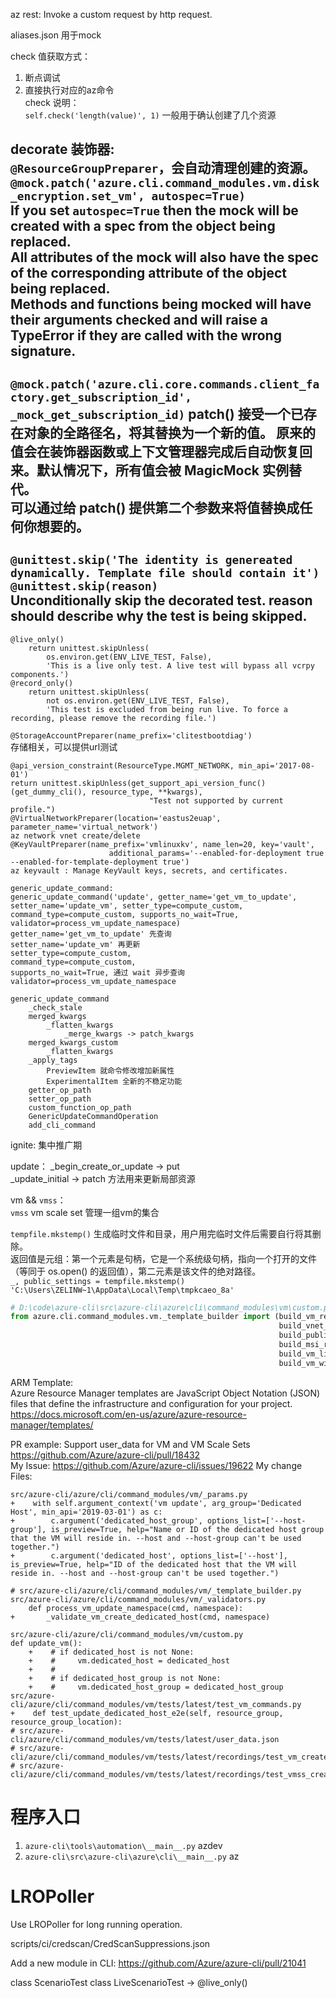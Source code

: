 az rest: Invoke a custom request by http request.  

aliases.json 用于mock

check 值获取方式：
1. 断点调试
2. 直接执行对应的az命令  
check 说明：  
`self.check('length(value)', 1)` 一般用于确认创建了几个资源  

decorate 装饰器:  
`@ResourceGroupPreparer`，会自动清理创建的资源。
`@mock.patch('azure.cli.command_modules.vm.disk_encryption.set_vm', autospec=True)`  
If you set `autospec=True` then the mock will be created with a spec from the object being replaced.  
All attributes of the mock will also have the spec of the corresponding attribute of the object being replaced.  
Methods and functions being mocked will have their arguments checked and will raise a TypeError if they are called with the wrong signature.  
---------------
`@mock.patch('azure.cli.core.commands.client_factory.get_subscription_id', _mock_get_subscription_id)`
patch() 接受一个已存在对象的全路径名，将其替换为一个新的值。 原来的值会在装饰器函数或上下文管理器完成后自动恢复回来。默认情况下，所有值会被 MagicMock 实例替代。  
可以通过给 patch() 提供第二个参数来将值替换成任何你想要的。  
---------------
`@unittest.skip('The identity is genereated dynamically. Template file should contain it')`
`@unittest.skip(reason)`  
Unconditionally skip the decorated test. reason should describe why the test is being skipped.  
---------------
```
@live_only()
    return unittest.skipUnless(
        os.environ.get(ENV_LIVE_TEST, False),
        'This is a live only test. A live test will bypass all vcrpy components.')
@record_only()
    return unittest.skipUnless(
        not os.environ.get(ENV_LIVE_TEST, False),
        'This test is excluded from being run live. To force a recording, please remove the recording file.')
```
`@StorageAccountPreparer(name_prefix='clitestbootdiag')`  
存储相关，可以提供url测试  
```
@api_version_constraint(ResourceType.MGMT_NETWORK, min_api='2017-08-01')
return unittest.skipUnless(get_support_api_version_func()(get_dummy_cli(), resource_type, **kwargs),
                               "Test not supported by current profile.")
@VirtualNetworkPreparer(location='eastus2euap', parameter_name='virtual_network')
az network vnet create/delete
@KeyVaultPreparer(name_prefix='vmlinuxkv', name_len=20, key='vault',
                      additional_params='--enabled-for-deployment true --enabled-for-template-deployment true')
az keyvault : Manage KeyVault keys, secrets, and certificates.

generic_update_command:
generic_update_command('update', getter_name='get_vm_to_update', setter_name='update_vm', setter_type=compute_custom, command_type=compute_custom, supports_no_wait=True, validator=process_vm_update_namespace)
getter_name='get_vm_to_update' 先查询
setter_name='update_vm' 再更新
setter_type=compute_custom, 
command_type=compute_custom, 
supports_no_wait=True, 通过 wait 异步查询
validator=process_vm_update_namespace

generic_update_command
    _check_stale
    merged_kwargs
        _flatten_kwargs
            _merge_kwargs -> patch_kwargs
    merged_kwargs_custom
        _flatten_kwargs
    _apply_tags
        PreviewItem 就命令修改增加新属性
        ExperimentalItem 全新的不稳定功能
    getter_op_path
    setter_op_path
    custom_function_op_path
    GenericUpdateCommandOperation
    add_cli_command
```
ignite: 集中推广期

update：
_begin_create_or_update -> put  
_update_initial -> patch 方法用来更新局部资源  

vm && `vmss`：  
`vmss` vm scale set 管理一组vm的集合

`tempfile.mkstemp()` 生成临时文件和目录，用户用完临时文件后需要自行将其删除。   
返回值是元组：第一个元素是句柄，它是一个系统级句柄，指向一个打开的文件（等同于 os.open() 的返回值），第二元素是该文件的绝对路径。  
`_, public_settings = tempfile.mkstemp()
'C:\Users\ZELINW~1\AppData\Local\Temp\tmpkcaeo_8a'`

```python
# D:\code\azure-cli\src\azure-cli\azure\cli\command_modules\vm\custom.py :745
from azure.cli.command_modules.vm._template_builder import (build_vm_resource, build_storage_account_resource, build_nic_resource,
                                                            build_vnet_resource, build_nsg_resource,
                                                            build_public_ip_resource, StorageProfile,
                                                            build_msi_role_assignment,
                                                            build_vm_linux_log_analytics_workspace_agent,
                                                            build_vm_windows_log_analytics_workspace_agent)
```

ARM Template:   
Azure Resource Manager templates are JavaScript Object Notation (JSON) files that define the infrastructure and configuration for your project.  
https://docs.microsoft.com/en-us/azure/azure-resource-manager/templates/

PR example: 
Support user_data for VM and VM Scale Sets  
https://github.com/Azure/azure-cli/pull/18432  
My Issue: 
https://github.com/Azure/azure-cli/issues/19622
My change Files:  
```
src/azure-cli/azure/cli/command_modules/vm/_params.py
+    with self.argument_context('vm update', arg_group='Dedicated Host', min_api='2019-03-01') as c:
+        c.argument('dedicated_host_group', options_list=['--host-group'], is_preview=True, help="Name or ID of the dedicated host group that the VM will reside in. --host and --host-group can't be used together.")
+        c.argument('dedicated_host', options_list=['--host'], is_preview=True, help="ID of the dedicated host that the VM will reside in. --host and --host-group can't be used together.")

# src/azure-cli/azure/cli/command_modules/vm/_template_builder.py
src/azure-cli/azure/cli/command_modules/vm/_validators.py
    def process_vm_update_namespace(cmd, namespace):
+       _validate_vm_create_dedicated_host(cmd, namespace)

src/azure-cli/azure/cli/command_modules/vm/custom.py
def update_vm():
    +    # if dedicated_host is not None:
    +    #     vm.dedicated_host = dedicated_host
    +    #
    +    # if dedicated_host_group is not None:
    +    #     vm.dedicated_host_group = dedicated_host_group
src/azure-cli/azure/cli/command_modules/vm/tests/latest/test_vm_commands.py
+    def test_update_dedicated_host_e2e(self, resource_group, resource_group_location):
# src/azure-cli/azure/cli/command_modules/vm/tests/latest/user_data.json
# src/azure-cli/azure/cli/command_modules/vm/tests/latest/recordings/test_vm_create_user_data.yaml
# src/azure-cli/azure/cli/command_modules/vm/tests/latest/recordings/test_vmss_create_user_data.yaml
```

# 程序入口
1. `azure-cli\tools\automation\__main__.py` azdev
2. `azure-cli\src\azure-cli\azure\cli\__main__.py` az

# LROPoller
Use LROPoller for long running operation.

scripts/ci/credscan/CredScanSuppressions.json

Add a new module in CLI: https://github.com/Azure/azure-cli/pull/21041

class ScenarioTest
class LiveScenarioTest -> @live_only()
